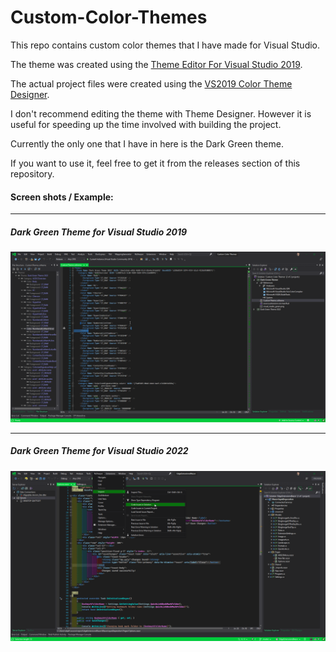 # Custom-Color-Themes
This repo contains custom color themes that I have made for Visual Studio.

The theme was created using the [Theme Editor For Visual Studio 2019](https://marketplace.visualstudio.com/items?itemName=VisualStudioPlatformTeam.VisualStudio2019ColorThemeEditor).

The actual project files were created using the [VS2019 Color Theme Designer](https://marketplace.visualstudio.com/items?itemName=ms-madsk.ColorThemeDesigner&ssr=false#overview).

I don't recommend editing the theme with Theme Designer. However it is useful for speeding up the time involved with building the project.

Currently the only one that I have in here is the Dark Green theme. 

If you want to use it, feel free to get it from the releases section of this repository.



#### Screen shots / Example:
***
##### Dark Green Theme for Visual Studio 2019
![Dark Green Theme](https://github.com/dragnilar/Custom-Color-Themes/blob/master/Dark%20Green%20Theme/screenshot.png)
***
##### Dark Green Theme for Visual Studio 2022
![Dark Green Theme 2022](https://github.com/dragnilar/Custom-Color-Themes/blob/master/Dark%20Green%20Theme%202022/screenshot.png)
